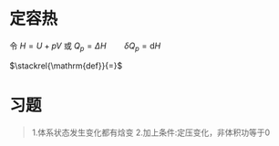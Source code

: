 # 定容热
令 $H=U+pV$ 或 $Q_p=\Delta H\qquad \delta Q_p=\mathrm{d}H$

$\stackrel{\mathrm{def}}{=}$

# 习题
>1.体系状态发生变化都有焓变
>2.加上条件:定压变化，非体积功等于0
